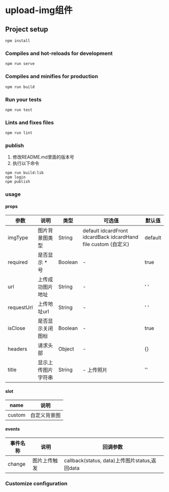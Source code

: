# upload-img组件

## Project setup
```
npm install
```

### Compiles and hot-reloads for development
```
npm run serve
```

### Compiles and minifies for production
```
npm run build
```

### Run your tests
```
npm run test
```

### Lints and fixes files
```
npm run lint
```

### publish
1. 修改README.md里面的版本号
2. 执行以下命令
```
npm run build:lib
npm login
npm publish
```

### usage

#### props
参数     | 说明       |  类型    | 可选值         |  默认值
-|-|-|-|-
imgType  | 图片背景图类型       | String  | default idcardFront idcardBack idcardHand file custom (自定义)    | default |
required | 是否显示 * 号        | Boolean | -                                | true |
url      | 上传成功图片地址     | String  | -                                | ' ' |
requestUrl | 上传地址url        | String  | -                                | ' ' |
isClose | 是否显示关闭图标      | Boolean | -                                | true |
headers | 请求头部      | Object | -                                | {} |
title | 显示上传图片字符串      | String | -        上传照片                    | '' |

#### slot
name     | 说明  
-|-
custom      | 自定义背景图   

#### events
事件名称     | 说明          |  回调参数
-|-|-
change      | 图片上传触发   | callback(status, data)上传图片status,返回data

### Customize configuration
